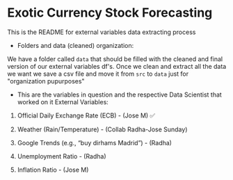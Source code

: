 #  Exotic Currency Stock Forecasting

This is the README for external variables data extracting process 

-  Folders and data (cleaned) organization:

We have a folder called ``data`` that should be filled with the cleaned and final version of our external variables df's. Once we clean and extract all the data we want we save a csv file and move it from ``src`` to ``data`` just for "organization pupurposes"

-  This are the variables in question and the respective Data Scientist that worked on it
External Variables: 

1. Official Daily Exchange Rate (ECB) - (Jose M) ✅

2. Weather (Rain/Temperature) - (Collab Radha-Jose Sunday)

3. Google Trends (e.g., “buy dirhams Madrid”) - (Radha)

4. Unemployment Ratio - (Radha)

5. Inflation Ratio - (Jose M)